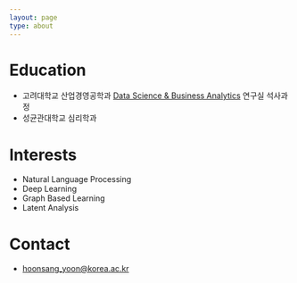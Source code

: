 ```yaml
---
layout: page
type: about
---
```




# Education
- 고려대학교 산업경영공학과 [Data Science & Business Analytics](http://dsba.korea.ac.kr/) 연구실 석사과정
- 성균관대학교 심리학과

# Interests
- Natural Language Processing
- Deep Learning
- Graph Based Learning
- Latent Analysis

# Contact
- hoonsang_yoon@korea.ac.kr

  